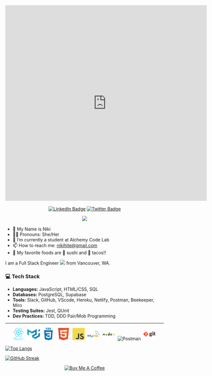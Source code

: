 <iframe id="reddit-embed" src="https://www.redditmedia.com/r/ProgrammerHumor/comments/wa3r27/a_typical_backend_guy/?ref_source=embed&amp;ref=share&amp;embed=true" sandbox="allow-scripts allow-same-origin allow-popups" style="border: none;" height="621" width="640" scrolling="no"></iframe>

<p align="center">
<a href="https://www.linkedin.com/in/nikihite"><img src="https://img.shields.io/badge/LinkedIn-blue?style=for-the-badge&logo=linkedin&logoColor=white" alt="LinkedIn Badge"></a>
<a href="https://twitter.com/NikiMHite">
<img src="https://img.shields.io/badge/Twitter-blue?style=for-the-badge&logo=twitter&logoColor=white" alt="Twitter Badge"/>
</a>
</p>

<div align="center">
  <img src="https://media.giphy.com/media/YPJ5gi3MZzSjhtQTIk/giphy.gif" width="100"/>
</div>

- 🍄 My Name is Niki
- 👩🏼 Pronouns: She/Her
- 🌱 I’m currently a student at Alchemy Code Lab
- 📫 How to reach me: nikihite@gmail.com
- 🤍 My favorite foods are 🍣 sushi and 🌮 tacos!!

I am a Full Stack Engineer <img src="https://media.giphy.com/media/WUlplcMpOCEmTGBtBW/giphy.gif" width="30"> from Vancouver, WA.

### 💻 Tech Stack
* **Languages:** JavaScript, HTML/CSS, SQL
* **Databases:** PostgreSQL, Supabase
* **Tools:** Slack, GitHub, VScode, Heroku, Netlify, Postman, Beekeeper, Miro
* **Testing Suites:** Jest, QUnit
* **Dev Practices:** TDD, DDD Pair/Mob Programming
****

<p align="center">
<img src="https://github.com/devicons/devicon/blob/master/icons/react/react-original-wordmark.svg" title="React" alt="React" width="40" height="40"/>&nbsp;
<img src="https://github.com/devicons/devicon/blob/master/icons/materialui/materialui-original.svg" title="Material UI" alt="Material UI" width="40" height="40"/>&nbsp;
<img src="https://github.com/devicons/devicon/blob/master/icons/css3/css3-plain-wordmark.svg"  title="CSS3" alt="CSS" width="40" height="40"/>&nbsp;
<img src="https://github.com/devicons/devicon/blob/master/icons/html5/html5-original.svg" title="HTML5" alt="HTML" width="40" height="40"/>&nbsp;
<img src="https://github.com/devicons/devicon/blob/master/icons/javascript/javascript-original.svg" title="JavaScript" alt="JavaScript" width="40" height="40"/>&nbsp;
<img src="https://github.com/devicons/devicon/blob/master/icons/mysql/mysql-original-wordmark.svg" title="MySQL"  alt="MySQL" width="40" height="40"/>&nbsp;
<img src="https://github.com/devicons/devicon/blob/master/icons/nodejs/nodejs-original-wordmark.svg" title="NodeJS" alt="NodeJS" width="40" height="40"/>&nbsp;
<img src="https://www.vectorlogo.zone/logos/getpostman/getpostman-icon.svg" title="Postman"  alt="Postman" width="40" height="40"/>&nbsp;
<img src="https://github.com/devicons/devicon/blob/master/icons/git/git-original-wordmark.svg" title="Git" **alt="Git" width="40" height="40"/>&nbsp;
</p>

[![Top Langs](https://github-readme-stats.vercel.app/api/top-langs/?username=nikihite&layout=compact&theme=vision-friendly-dark)](https://github.com/anuraghazra/github-readme-stats)

[![GitHub Streak](http://github-readme-streak-stats.herokuapp.com?user=nikihite&theme=gruvbox_duo)](https://git.io/streak-stats)

<p align="center">
<a href="https://www.buymeacoffee.com/nikihite" target="_blank"><img src="https://cdn.buymeacoffee.com/buttons/default-orange.png" alt="Buy Me A Coffee" height="41" width="174"></a>
</p>
<!--
**nikihite/nikihite** is a ✨ _special_ ✨ repository because its `README.md` (this file) appears on your GitHub profile.

Here are some ideas to get you started:

-->
